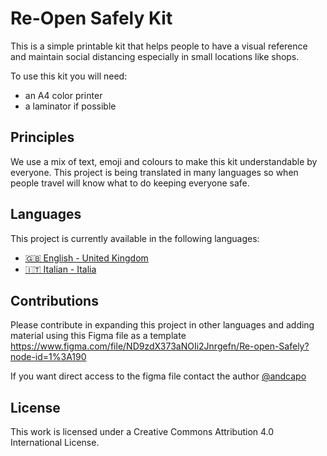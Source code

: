 # Re-Open Safely Kit
This is a simple printable kit that helps people to have a visual reference and maintain social distancing especially in small locations like shops.

To use this kit you will need:
* an A4 color printer
* a laminator if possible

## Principles
We use a mix of text, emoji and colours to make this kit understandable by everyone. This project is being translated in many languages so when people travel will know what to do keeping everyone safe.

## Languages
This project is currently available in the following languages: 

* [🇬🇧 English - United Kingdom](https://github.com/andcapo/re-open/blob/master/IT/Italian%20-%20Re-open%20Safely.pdf)
* [🇮🇹 Italian - Italia](https://github.com/andcapo/re-open/blob/master/EN/English%20-%20Re-open%20Safely.pdf)

## Contributions
Please contribute in expanding this project in other languages and adding material using this Figma file as a template
https://www.figma.com/file/ND9zdX373aNOIi2Jnrgefn/Re-open-Safely?node-id=1%3A190

If you want direct access to the figma file contact the author [@andcapo](https://github.com/andcapo)

## License
This work is licensed under a Creative Commons Attribution 4.0 International License.
